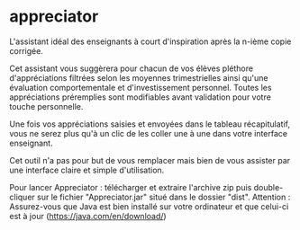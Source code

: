 # appreciator
L'assistant idéal des enseignants à court d'inspiration après la n-ième copie corrigée.

Cet assistant vous suggèrera pour chacun de vos élèves pléthore d'appréciations filtrées selon les moyennes trimestrielles ainsi qu'une évaluation comportementale et d'investissement personnel.
Toutes les appréciations préremplies sont modifiables avant validation pour votre touche personnelle.

Une fois vos appréciations saisies et envoyées dans le tableau récapitulatif, vous ne serez plus qu'à un clic de les coller une à une dans votre interface enseignant.

Cet outil n'a pas pour but de vous remplacer mais bien de vous assister par une interface claire et simple d'utilisation.


Pour lancer Appreciator : télécharger et extraire l'archive zip puis double-cliquer sur le fichier "Appreciator.jar" situé dans le dossier "dist".
Attention : Assurez-vous que Java est bien installé sur votre ordinateur et que celui-ci est à jour (https://java.com/en/download/)
